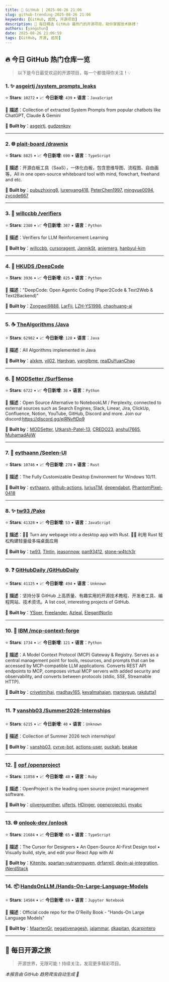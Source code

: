 ```yaml
---
title: 🚀 GitHub | 2025-08-26 21:06
slug: github-trending-2025-08-26 21:06
keywords: [GitHub, 趋势, 开源项目]
description: 🌟 每日精选 GitHub 最热门的开源项目，助你掌握技术脉搏！
authors: [yangshun]
date: 2025-08-26 21:06:59
tags: [GitHub, 开源, 趋势]
---
```


## 🔥 今日 GitHub 热门仓库一览

> 以下是今日最受欢迎的开源项目，每一个都值得你关注！💡

### 1. ✨ [asgeirtj /system_prompts_leaks](https://github.com/asgeirtj/system_prompts_leaks)

⭐ **Stars**: `10272`   •   📈 **今日新增**: `439`   •   **语言**：`JavaScript`

📝 **描述**：Collection of extracted System Prompts from popular chatbots like ChatGPT, Claude & Gemini

🤝 **Built by**：[asgeirtj](https://github.com/asgeirtj), [gudzenkov](https://github.com/gudzenkov)

---

### 2. 🌐 [plait-board /drawnix](https://github.com/plait-board/drawnix)

⭐ **Stars**: `8825`   •   📈 **今日新增**: `690`   •   **语言**：`TypeScript`

📝 **描述**：开源白板工具（SaaS），一体化白板，包含思维导图、流程图、自由画等。All in one open-source whiteboard tool with mind, flowchart, freehand and etc.

🤝 **Built by**：[pubuzhixing8](https://github.com/pubuzhixing8), [lurenyang418](https://github.com/lurenyang418), [PeterChen1997](https://github.com/PeterChen1997), [mingyue0094](https://github.com/mingyue0094), [zycode667](https://github.com/zycode667)

---

### 3. 🐍 [willccbb /verifiers](https://github.com/willccbb/verifiers)

⭐ **Stars**: `2380`   •   📈 **今日新增**: `307`   •   **语言**：`Python`

📝 **描述**：Verifiers for LLM Reinforcement Learning

🤝 **Built by**：[willccbb](https://github.com/willccbb), [cursoragent](https://github.com/cursoragent), [JannikSt](https://github.com/JannikSt), [aniemerg](https://github.com/aniemerg), [hanbyul-kim](https://github.com/hanbyul-kim)

---

### 4. 🐍 [HKUDS /DeepCode](https://github.com/HKUDS/DeepCode)

⭐ **Stars**: `3936`   •   📈 **今日新增**: `825`   •   **语言**：`Python`

📝 **描述**："DeepCode: Open Agentic Coding (Paper2Code & Text2Web & Text2Backend)"

🤝 **Built by**：[Zongwei9888](https://github.com/Zongwei9888), [LarFii](https://github.com/LarFii), [LZH-YS1998](https://github.com/LZH-YS1998), [chaohuang-ai](https://github.com/chaohuang-ai)

---

### 5. ☕ [TheAlgorithms /Java](https://github.com/TheAlgorithms/Java)

⭐ **Stars**: `62982`   •   📈 **今日新增**: `128`   •   **语言**：`Java`

📝 **描述**：All Algorithms implemented in Java

🤝 **Built by**：[alxkm](https://github.com/alxkm), [vil02](https://github.com/vil02), [Hardvan](https://github.com/Hardvan), [yanglbme](https://github.com/yanglbme), [realDuYuanChao](https://github.com/realDuYuanChao)

---

### 6. 🐍 [MODSetter /SurfSense](https://github.com/MODSetter/SurfSense)

⭐ **Stars**: `6722`   •   📈 **今日新增**: `30`   •   **语言**：`Python`

📝 **描述**：Open Source Alternative to NotebookLM / Perplexity, connected to external sources such as Search Engines, Slack, Linear, Jira, ClickUp, Confluence, Notion, YouTube, GitHub, Discord and more. Join our discord:https://discord.gg/ejRNvftDp9

🤝 **Built by**：[MODSetter](https://github.com/MODSetter), [Utkarsh-Patel-13](https://github.com/Utkarsh-Patel-13), [CREDO23](https://github.com/CREDO23), [anshul7665](https://github.com/anshul7665), [MuhamadAjiW](https://github.com/MuhamadAjiW)

---

### 7. 🦀 [eythaann /Seelen-UI](https://github.com/eythaann/Seelen-UI)

⭐ **Stars**: `10746`   •   📈 **今日新增**: `278`   •   **语言**：`Rust`

📝 **描述**：The Fully Customizable Desktop Environment for Windows 10/11.

🤝 **Built by**：[eythaann](https://github.com/eythaann), [github-actions](https://github.com/github-actions), [luriusTM](https://github.com/luriusTM), [dependabot](https://github.com/dependabot), [PhantomPixel-0418](https://github.com/PhantomPixel-0418)

---

### 8. ✨ [tw93 /Pake](https://github.com/tw93/Pake)

⭐ **Stars**: `41328`   •   📈 **今日新增**: `53`   •   **语言**：`JavaScript`

📝 **描述**：🤱🏻 Turn any webpage into a desktop app with Rust. 🤱🏻 利用 Rust 轻松构建轻量级多端桌面应用

🤝 **Built by**：[tw93](https://github.com/tw93), [Tlntin](https://github.com/Tlntin), [jeasonnow](https://github.com/jeasonnow), [pan93412](https://github.com/pan93412), [stone-w4tch3r](https://github.com/stone-w4tch3r)

---

### 9. ❓ [GitHubDaily /GitHubDaily](https://github.com/GitHubDaily/GitHubDaily)

⭐ **Stars**: `41125`   •   📈 **今日新增**: `494`   •   **语言**：`Unknown`

📝 **描述**：坚持分享 GitHub 上高质量、有趣实用的开源技术教程、开发者工具、编程网站、技术资讯。A list cool, interesting projects of GitHub.

🤝 **Built by**：[YSoer](https://github.com/YSoer), [Freelander](https://github.com/Freelander), [Azleal](https://github.com/Azleal), [ElegantNorlin](https://github.com/ElegantNorlin)

---

### 10. 🐍 [IBM /mcp-context-forge](https://github.com/IBM/mcp-context-forge)

⭐ **Stars**: `1734`   •   📈 **今日新增**: `121`   •   **语言**：`Python`

📝 **描述**：A Model Context Protocol (MCP) Gateway & Registry. Serves as a central management point for tools, resources, and prompts that can be accessed by MCP-compatible LLM applications. Converts REST API endpoints to MCP, composes virtual MCP servers with added security and observability, and converts between protocols (stdio, SSE, Streamable HTTP).

🤝 **Built by**：[crivetimihai](https://github.com/crivetimihai), [madhav165](https://github.com/madhav165), [kevalmahajan](https://github.com/kevalmahajan), [manavgup](https://github.com/manavgup), [rakdutta1](https://github.com/rakdutta1)

---

### 11. ❓ [vanshb03 /Summer2026-Internships](https://github.com/vanshb03/Summer2026-Internships)

⭐ **Stars**: `6215`   •   📈 **今日新增**: `40`   •   **语言**：`Unknown`

📝 **描述**：Collection of Summer 2026 tech internships!

🤝 **Built by**：[vanshb03](https://github.com/vanshb03), [cvrve-bot](https://github.com/cvrve-bot), [actions-user](https://github.com/actions-user), [ouckah](https://github.com/ouckah), [beakae](https://github.com/beakae)

---

### 12. 💎 [opf /openproject](https://github.com/opf/openproject)

⭐ **Stars**: `11858`   •   📈 **今日新增**: `48`   •   **语言**：`Ruby`

📝 **描述**：OpenProject is the leading open source project management software.

🤝 **Built by**：[oliverguenther](https://github.com/oliverguenther), [ulferts](https://github.com/ulferts), [HDinger](https://github.com/HDinger), [openprojectci](https://github.com/openprojectci), [myabc](https://github.com/myabc)

---

### 13. 🌐 [onlook-dev /onlook](https://github.com/onlook-dev/onlook)

⭐ **Stars**: `21684`   •   📈 **今日新增**: `65`   •   **语言**：`TypeScript`

📝 **描述**：The Cursor for Designers • An Open-Source AI-First Design tool • Visually build, style, and edit your React App with AI

🤝 **Built by**：[Kitenite](https://github.com/Kitenite), [spartan-vutrannguyen](https://github.com/spartan-vutrannguyen), [drfarrell](https://github.com/drfarrell), [devin-ai-integration](https://github.com/devin-ai-integration), [iNerdStack](https://github.com/iNerdStack)

---

### 14. 📦 [HandsOnLLM /Hands-On-Large-Language-Models](https://github.com/HandsOnLLM/Hands-On-Large-Language-Models)

⭐ **Stars**: `14504`   •   📈 **今日新增**: `69`   •   **语言**：`Jupyter Notebook`

📝 **描述**：Official code repo for the O'Reilly Book - "Hands-On Large Language Models"

🤝 **Built by**：[MaartenGr](https://github.com/MaartenGr), [negativenagesh](https://github.com/negativenagesh), [jalammar](https://github.com/jalammar), [dkapitan](https://github.com/dkapitan), [dcarpintero](https://github.com/dcarpintero)

---

## 🌈 每日开源之旅

> 开源世界，无限可能！持续关注，发现更多精彩项目。

*本报告由 GitHub 趋势爬虫自动生成 🤖*

